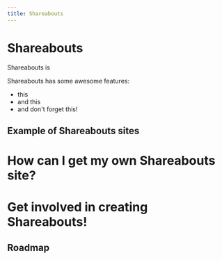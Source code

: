 ```yaml
---
title: Shareabouts
---
```


Shareabouts
==========

Shareabouts is 

Shareabouts has some awesome features:

+ this
+ and this
+ and don't forget this!

Example of Shareabouts sites
-------

How can I get my own Shareabouts site?
========


Get involved in creating Shareabouts!
=========


Roadmap
------

